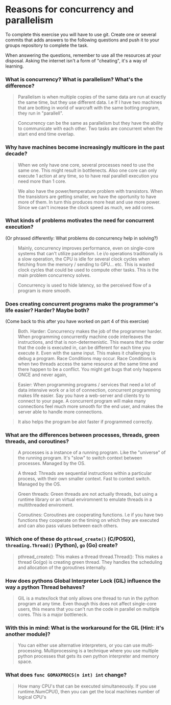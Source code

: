 # Reasons for concurrency and parallelism


To complete this exercise you will have to use git. Create one or several commits that adds answers to the following questions and push it to your groups repository to complete the task.

When answering the questions, remember to use all the resources at your disposal. Asking the internet isn't a form of "cheating", it's a way of learning.

 ### What is concurrency? What is parallelism? What's the difference?
 > Parallelism is when multiple copies of the same data are run at exactly the same time, but they use different data. I.e If I have two machines that are botting in world of warcraft with the same botting program, they run in "parallell".

> Concurrency can be the same as parallelism but they have the ability to communicate with each other.  Two tasks are concurrent when the start end end time overlap.

 ### Why have machines become increasingly multicore in the past decade?
 > When we only have one core, several processes need to use the same one. This might result in bottlenects. Also one core can only execute 1 action at any time, so to have real parallell execution you need more than 1 core.   

> We also have the power/temperature problem with transistors. When the transistors are getting smaller, we have the oportunity to have more of them. In turn this produces more heat and use more power. Since we can't increase the clock speed as much, we add cores.

 ### What kinds of problems motivates the need for concurrent execution?
 (Or phrased differently: What problems do concurrency help in solving?)
 > Mainly, concurrency improves performance, even on single-core systems that can't utilize parallelism.  I.e i/o operations traditionally is a slow operation, the CPU is idle for several clock cycles when fetching from the memory / sending to GPU… etc. This is wasted clock cycles that could be used to compute other tasks. This is the main problem concurrency solves.

 > Concurrency is used to hide latency, so the perceived flow of a program is more smooth.

 ### Does creating concurrent programs make the programmer's life easier? Harder? Maybe both?
 (Come back to this after you have worked on part 4 of this exercise)
> Both.
> Harder:
Concurrency makes the job of the programmer harder. When programming concurrently machine code interleaves the instructions, and that is non-determenistic. This means that the order that the code is executed in, can be different for each time you execute it. Even with the same input.  This makes it challenging to debug a program.
Race Conditions may occur. Race Conditions is when two threads access the same resource at the same time and there happen to be a conflict. You might get bugs that only happens ONCE and never again,

> Easier:
When programming programs / services that need a lot of data intensive work or a lot of connection, concurrent programming makes life easier. Say you have a web-server and clients try to connect to your page. A concurrent program will make many connections feel much more smooth for the end user, and makes the server able to handle more connections.

> It also helps the program be alot faster if programmed correctly.

 ### What are the differences between processes, threads, green threads, and coroutines?
> A processes is a instance of a running program. Like the "universe" of the running program. It's "slow" to switch context between processes. Managed by the OS.

> A thread: Threads are sequential instructions within a particular process, with their own smaller context. Fast to context switch. Managed by the OS.

> Green threads: Green threads are not actually threads, but using a runtime library or an virtual enviromnent to emulate threads in a multithreaded enviroment.

> Coroutines: Coroutines are cooperating functions. I.e if you have two functions they cooperate on the timing on which they are executed and can also pass values between each others.

 ### Which one of these do `pthread_create()` (C/POSIX), `threading.Thread()` (Python), `go` (Go) create?
> pthread_create(): This makes a thread
thread.Thread(): This makes a thread
Go(go) is creating green thread. They handles the scheduling and allocation of the goroutines internally.

 ### How does pythons Global Interpreter Lock (GIL) influence the way a python Thread behaves?
> GIL is a mutex/lock that only allows one thread to run in the python program at any time. Even though this does not affect single-core users, this means that you can't run the code in parallel on multiple cores. This is a major bottleneck.  

 ### With this in mind: What is the workaround for the GIL (Hint: it's another module)?
> You can either use alternative interpreters, or you can use multi-processing.  Multiprocessing is a technique where you use multiple python processes that gets its own python interpreter and memory space.

 ### What does `func GOMAXPROCS(n int) int` change?

 > How many CPU's that can be executed simultaneously. If you use runtime.NumCPU(), then you can get the local machines number of logical CPU's
